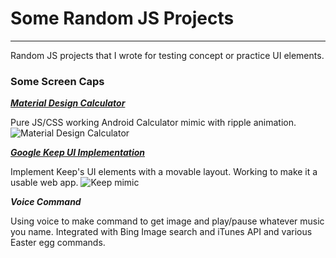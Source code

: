 # Some Random JS Projects
----------

Random JS projects that I wrote for testing concept or practice UI elements.

### Some Screen Caps

[***Material Design Calculator***](http://alexzhangji.github.io/random/Material_calculator/)

Pure JS/CSS working Android Calculator mimic with ripple animation.
![Material Design Calculator](http://i.imgur.com/xqlkjoh.png)


[***Google Keep UI Implementation***](http://alexzhangji.github.io/random/Google_keep_mimic/keep.html)

Implement Keep's UI elements with a movable layout. 
Working to make it a usable web app.
![Keep mimic](http://i.imgur.com/j7NvcuU.png)



***Voice Command***

Using voice to make command to get image and play/pause whatever music you name.
Integrated with Bing Image search and iTunes API and various Easter egg commands. 
